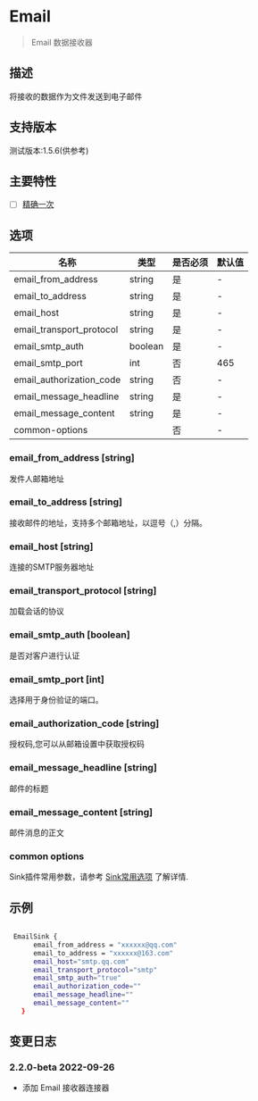 # Email

> Email 数据接收器

## 描述

将接收的数据作为文件发送到电子邮件

## 支持版本

测试版本:1.5.6(供参考)

## 主要特性

- [ ] [精确一次](../../concept/connector-v2-features.md)

## 选项

|            名称            |   类型    | 是否必须 | 默认值 |
|--------------------------|---------|------|-----|
| email_from_address       | string  | 是    | -   |
| email_to_address         | string  | 是    | -   |
| email_host               | string  | 是    | -   |
| email_transport_protocol | string  | 是    | -   |
| email_smtp_auth          | boolean | 是    | -   |
| email_smtp_port          | int     | 否    | 465 |
| email_authorization_code | string  | 否    | -   |
| email_message_headline   | string  | 是    | -   |
| email_message_content    | string  | 是    | -   |
| common-options           |         | 否    | -   |

### email_from_address [string]

发件人邮箱地址

### email_to_address [string]

接收邮件的地址，支持多个邮箱地址，以逗号（,）分隔。

### email_host [string]

连接的SMTP服务器地址

### email_transport_protocol [string]

加载会话的协议

### email_smtp_auth [boolean]

是否对客户进行认证

### email_smtp_port [int]

选择用于身份验证的端口。

### email_authorization_code [string]

授权码,您可以从邮箱设置中获取授权码

### email_message_headline [string]

邮件的标题

### email_message_content [string]

邮件消息的正文

### common options

Sink插件常用参数，请参考 [Sink常用选项](../sink-common-options.md) 了解详情.

## 示例

```bash

 EmailSink {
      email_from_address = "xxxxxx@qq.com"
      email_to_address = "xxxxxx@163.com"
      email_host="smtp.qq.com"
      email_transport_protocol="smtp"
      email_smtp_auth="true"
      email_authorization_code=""
      email_message_headline=""
      email_message_content=""
   }

```

## 变更日志

### 2.2.0-beta 2022-09-26

- 添加 Email 接收器连接器

